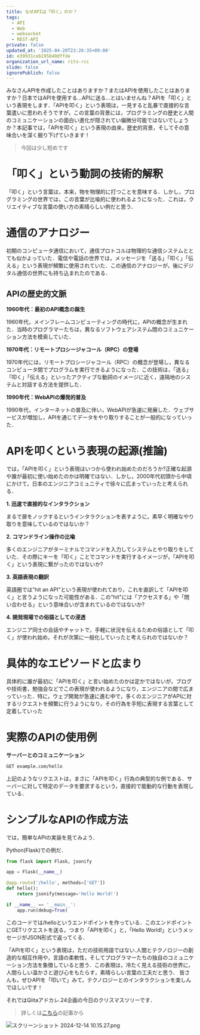 ```yaml
---
title: なぜAPIは「叩く」のか？
tags:
  - API
  - Web
  - websocket
  - REST-API
private: false
updated_at: '2025-04-20T23:26:35+09:00'
id: e39931ceb195840dffde
organization_url_name: rits-rcc
slide: false
ignorePublish: false
---
```

みなさんAPIを作成したことはありますか？またはAPIを使用したことはありますか？日本ではAPIを使用する...APIに送る...とはいませんね？APIを「叩く」という表現をします．「APIを叩く」という表現は，一見すると乱暴で直接的な言葉遣いに思われそうですが，この言葉の背景には，プログラミングの歴史と人間のコミュニケーションの面白い進化が隠されてい偏微分可能ではないでしょうか？本記事では，「APIを叩く」という表現の由来，歴史的背景，そしてその意味合いを深く掘り下げていきます！

> 今回は少し短めです

# 「叩く」という動詞の技術的解釈

「叩く」という言葉は，本来，物を物理的に打つことを意味する．しかし，プログラミングの世界では，この言葉が比喩的に使われるようになった．これは，クリエイティブな言葉の使い方の素晴らしい例だと思う．

# 通信のアナロジー

初期のコンピュータ通信において，通信プロトコルは物理的な通信システムととても似かよっていた．電信や電話の世界では，メッセージを「送る」「叩く」「伝える」という表現が頻繁に使用されていた．この通信のアナロジーが，後にデジタル通信の世界にも持ち込まれたのである．

## APIの歴史的文脈

**1960年代：最初のAPI概念の誕生**

1960年代，メインフレームコンピューティングの時代に，APIの概念が生まれた．当時のプログラマーたちは，異なるソフトウェアシステム間のコミュニケーション方法を模索していた．

**1970年代：リモートプロシージャコール（RPC）の登場**

1970年代には，リモートプロシージャコール（RPC）の概念が登場し，異なるコンピュータ間でプログラムを実行できるようになった．この技術は，「送る」「叩く」「伝える」といったアクティブな動詞のイメージに近く，遠隔地のシステムと対話する方法を提供した．

**1990年代：WebAPIの爆発的普及**

1990年代，インターネットの普及に伴い，WebAPIが急速に発展した．ウェブサービスが増加し，APIを通じてデータをやり取りすることが一般的になっていった．

# APIを叩くという表現の起源(推論)

では，「APIを叩く」という表現はいつから使われ始めたのだろうか?正確な起源や誰が最初に使い始めたのかは明確ではない．しかし，2000年代初頭から中頃にかけて，日本のエンジニアコミュニティで徐々に広まっていったと考えられる．

**1. 迅速で直接的なインタラクション**

まるで扉をノックするというインタラクションを表すように，素早く明確なやり取りを意味しているのではないか？

**2. コマンドライン操作の比喩**

多くのエンジニアがターミナルでコマンドを入力してシステムとやり取りをしていた．その際にキーを「叩く」ことでコマンドを実行するイメージが，「APIを叩く」という表現に繋がったのではないか?

**3. 英語表現の翻訳**

英語圏では"hit an API"という表現が使われており，これを直訳して「APIを叩く」と言うようになった可能性がある．この"hit"には「アクセスする」や「問い合わせる」という意味合いが含まれているのではないか?

**4. 開発現場での俗語としての浸透**

エンジニア同士の会話やチャットで，手軽に状況を伝えるための俗語として「叩く」が使われ始め，それが次第に一般化していったと考えられのではないか？

# 具体的なエピソードと広まり

具体的に誰が最初に「APIを叩く」と言い始めたのかは定かではないが，ブログや技術書，勉強会などでこの表現が使われるようになり，エンジニアの間で広まっていった．特に，ウェブ開発が急速に進む中で，多くのエンジニアがAPIに対するリクエストを頻繁に行うようになり，その行為を手短に表現する言葉として定着していった

# 実際のAPIの使用例

**サーバーとのコミュニケーション**

```bash
GET example.com/hello
```

上記のようなリクエストは，まさに「APIを叩く」行為の典型的な例である．サーバーに対して特定のデータを要求するという，直接的で能動的な行動を表現している．

# シンプルなAPIの作成方法
では，簡単なAPIの実装を見てみよう．

Python(Flask)での例だ．

```python
from flask import Flask, jsonify

app = Flask(__name__)

@app.route('/hello', methods=['GET'])
def hello():
    return jsonify(message='Hello World!')

if __name__ == '__main__':
    app.run(debug=True)
```

このコードでは/helloというエンドポイントを作っている．このエンドポイントにGETリクエストを送る，つまり「APIを叩く」と，「Hello World!」というメッセージがJSON形式で返ってくる．

「APIを叩く」という表現は，ただの技術用語ではない.人間とテクノロジーの創造的な相互作用や，言語の柔軟性，そしてプログラマーたちの独自のコミュニケーション方法を象徴していると思う．この表現は，冷たく見える技術の世界に，人間らしい温かさと遊び心をもたらす，素晴らしい言葉の工夫だと思う．
皆さんも，ぜひAPIを「叩いて」みて，テクノロジーとのインタラクションを楽しんでほしいです！

それではQiitaアドカレ.24企画の今日のクリスマスツリーです．

> 詳しくは[こちら](https://qiita.com/JavaLangRuntimeException/items/1f4a6febf957f522ba45)の記事から

![スクリーンショット 2024-12-14 10.15.27.png](https://qiita-image-store.s3.ap-northeast-1.amazonaws.com/0/3757442/473268f7-b1d2-c2c2-79cb-d04ca05b2b76.png)
